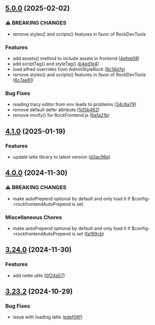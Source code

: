 ## [5.0.0](https://github.com/baumrock/RockFrontend/compare/v4.1.0...v5.0.0) (2025-02-02)


### ⚠ BREAKING CHANGES

* remove styles() and scripts() features in favor of RockDevTools

### Features

* add assets() method to include assets in frontend ([4efee08](https://github.com/baumrock/RockFrontend/commit/4efee084a17ba32e745b79b9147fedd978c5db25))
* add scriptTag() and styleTag() ([b4ed1e4](https://github.com/baumrock/RockFrontend/commit/b4ed1e466d94bb19994b57033ce675080fa130da))
* load alfred overrides from AdminStyleRock ([8c14d7e](https://github.com/baumrock/RockFrontend/commit/8c14d7ee2408eaa7c60e8004c3eb7b5bc5b3e46b))
* remove styles() and scripts() features in favor of RockDevTools ([6c7ae81](https://github.com/baumrock/RockFrontend/commit/6c7ae81cc10da4c7845f9612fae66b01f05c023c))


### Bug Fixes

* reading tracy editor from env leads to problems ([34c8a79](https://github.com/baumrock/RockFrontend/commit/34c8a7900a2754cd869e567c405031b722b9f77e))
* remove default defer attribute ([505b462](https://github.com/baumrock/RockFrontend/commit/505b46267eecddd5303a1daa8cc461ab433673fd))
* remove minify() for RockFrontend.js ([6a1a21b](https://github.com/baumrock/RockFrontend/commit/6a1a21b0c8876ecf45a06240f7ffafc436976b2b))

## [4.1.0](https://github.com/baumrock/RockFrontend/compare/v4.0.0...v4.1.0) (2025-01-19)


### Features

* update latte library to latest version ([d3ac96e](https://github.com/baumrock/RockFrontend/commit/d3ac96e19f902211950715cca629d64402813648))

## [4.0.0](https://github.com/baumrock/RockFrontend/compare/v3.24.0...v4.0.0) (2024-11-30)


### ⚠ BREAKING CHANGES

* make autoPrepend optional by default and only load it if $config->rockfrontendAutoPrepend is set

### Miscellaneous Chores

* make autoPrepend optional by default and only load it if $config->rockfrontendAutoPrepend is set ([fa199cb](https://github.com/baumrock/RockFrontend/commit/fa199cb766d3cc652e4b0654473445c791b0926e))

## [3.24.0](https://github.com/baumrock/RockFrontend/compare/v3.23.2...v3.24.0) (2024-11-30)


### Features

* add nette utils ([0f24a57](https://github.com/baumrock/RockFrontend/commit/0f24a579c62b93bbae9942187d31dda0a09dada6))

## [3.23.2](https://github.com/baumrock/RockFrontend/compare/v3.23.1...v3.23.2) (2024-10-29)


### Bug Fixes

* issue with loading latte ([edef08f](https://github.com/baumrock/RockFrontend/commit/edef08fba71590b047bd70bf9867e86c39f0e41c))

